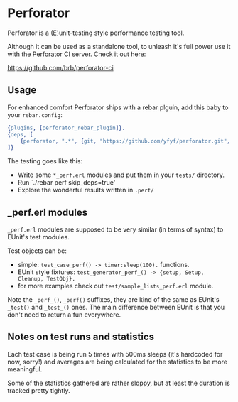Perforator
=====

Perforator is a (E)unit-testing style performance testing tool.

Although it can be used as a standalone tool, to unleash it's full power
use it with the Perforator CI server. Check it out here:

https://github.com/brb/perforator-ci

Usage
-----

For enhanced comfort Perforator ships with a rebar plguin,
add this baby to your `rebar.config`:

``` erlang
{plugins, [perforator_rebar_plugin]}.
{deps, [
    {perforator, ".*", {git, "https://github.com/yfyf/perforator.git", "master"}}
]}
```

The testing goes like this:

* Write some `*_perf.erl` modules and put them in your `tests/` directory.
* Run `./rebar perf skip_deps=true'
* Explore the wonderful results written in `.perf/`

_perf.erl modules
-----

`_perf.erl` modules are supposed to be very similar (in terms of syntax) to
EUnit's test modules.

Test objects can be:
* simple:
```test_case_perf() -> timer:sleep(100).``` functions.
* EUnit style fixtures:
```test_generator_perf_() -> {setup, Setup, Cleanup, TestObj}.```
* for more examples check out `test/sample_lists_perf.erl` module.

Note the `_perf_()`, `_perf()` suffixes, they are kind of the same as EUnit's
`_test()` and `_test_()` ones. The main difference between EUnit is that you
don't need to return a fun everywhere.


Notes on test runs and statistics
----

Each test case is being run 5 times with 500ms sleeps (it's hardcoded for
now, sorry!) and averages are being calculated for the statistics to be more
meaningful.

Some of the statistics gathered are rather sloppy, but at least the duration is
tracked pretty tightly.
